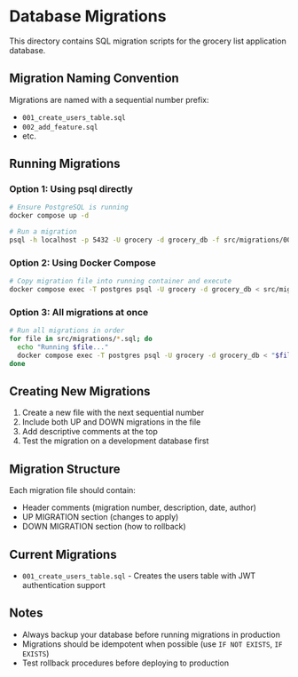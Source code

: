 # Database Migrations

This directory contains SQL migration scripts for the grocery list application database.

## Migration Naming Convention

Migrations are named with a sequential number prefix:
- `001_create_users_table.sql`
- `002_add_feature.sql`
- etc.

## Running Migrations

### Option 1: Using psql directly

```bash
# Ensure PostgreSQL is running
docker compose up -d

# Run a migration
psql -h localhost -p 5432 -U grocery -d grocery_db -f src/migrations/001_create_users_table.sql
```

### Option 2: Using Docker Compose

```bash
# Copy migration file into running container and execute
docker compose exec -T postgres psql -U grocery -d grocery_db < src/migrations/001_create_users_table.sql
```

### Option 3: All migrations at once

```bash
# Run all migrations in order
for file in src/migrations/*.sql; do
  echo "Running $file..."
  docker compose exec -T postgres psql -U grocery -d grocery_db < "$file"
done
```

## Creating New Migrations

1. Create a new file with the next sequential number
2. Include both UP and DOWN migrations in the file
3. Add descriptive comments at the top
4. Test the migration on a development database first

## Migration Structure

Each migration file should contain:
- Header comments (migration number, description, date, author)
- UP MIGRATION section (changes to apply)
- DOWN MIGRATION section (how to rollback)

## Current Migrations

- `001_create_users_table.sql` - Creates the users table with JWT authentication support

## Notes

- Always backup your database before running migrations in production
- Migrations should be idempotent when possible (use `IF NOT EXISTS`, `IF EXISTS`)
- Test rollback procedures before deploying to production
